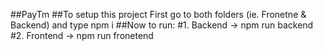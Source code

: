 ##PayTm
##To setup this project
First go to both folders (ie. Fronetne & Backend) and type
npm i
##Now to run:
#1. Backend -> npm run backend
#2. Frontend -> npm run fronetend
